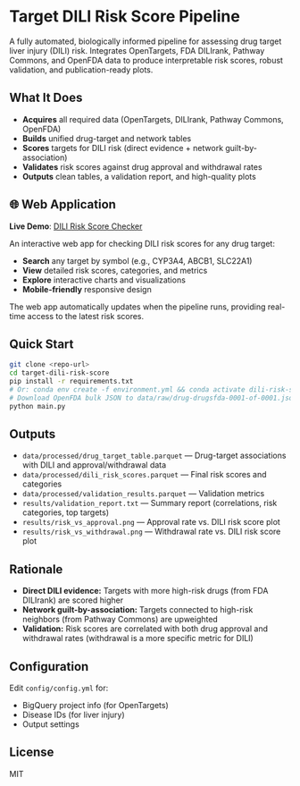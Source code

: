 # Target DILI Risk Score Pipeline

A fully automated, biologically informed pipeline for assessing drug target liver injury (DILI) risk. Integrates OpenTargets, FDA DILIrank, Pathway Commons, and OpenFDA data to produce interpretable risk scores, robust validation, and publication-ready plots.

## What It Does
- **Acquires** all required data (OpenTargets, DILIrank, Pathway Commons, OpenFDA)
- **Builds** unified drug-target and network tables
- **Scores** targets for DILI risk (direct evidence + network guilt-by-association)
- **Validates** risk scores against drug approval and withdrawal rates
- **Outputs** clean tables, a validation report, and high-quality plots

## 🌐 Web Application

**Live Demo**: [DILI Risk Score Checker](https://rohitium.github.io/target-dili-risk-score/)

An interactive web app for checking DILI risk scores for any drug target:
- **Search** any target by symbol (e.g., CYP3A4, ABCB1, SLC22A1)
- **View** detailed risk scores, categories, and metrics
- **Explore** interactive charts and visualizations
- **Mobile-friendly** responsive design

The web app automatically updates when the pipeline runs, providing real-time access to the latest risk scores.

## Quick Start
```bash
git clone <repo-url>
cd target-dili-risk-score
pip install -r requirements.txt
# Or: conda env create -f environment.yml && conda activate dili-risk-score
# Download OpenFDA bulk JSON to data/raw/drug-drugsfda-0001-of-0001.json
python main.py
```

## Outputs
- `data/processed/drug_target_table.parquet` — Drug-target associations with DILI and approval/withdrawal data
- `data/processed/dili_risk_scores.parquet` — Final risk scores and categories
- `data/processed/validation_results.parquet` — Validation metrics
- `results/validation_report.txt` — Summary report (correlations, risk categories, top targets)
- `results/risk_vs_approval.png` — Approval rate vs. DILI risk score plot
- `results/risk_vs_withdrawal.png` — Withdrawal rate vs. DILI risk score plot

## Rationale
- **Direct DILI evidence:** Targets with more high-risk drugs (from FDA DILIrank) are scored higher
- **Network guilt-by-association:** Targets connected to high-risk neighbors (from Pathway Commons) are upweighted
- **Validation:** Risk scores are correlated with both drug approval and withdrawal rates (withdrawal is a more specific metric for DILI)

## Configuration
Edit `config/config.yml` for:
- BigQuery project info (for OpenTargets)
- Disease IDs (for liver injury)
- Output settings

## License
MIT 